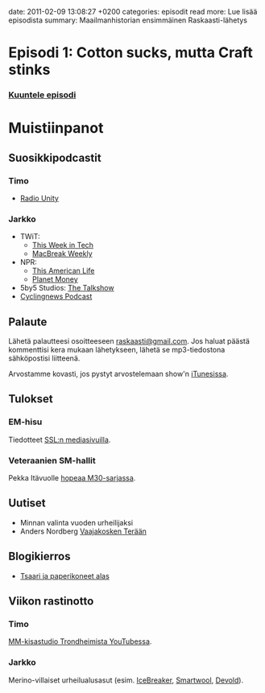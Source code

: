 date: 2011-02-09 13:08:27 +0200
categories: episodit
read more: Lue lisää episodista
summary: Maailmanhistorian ensimmäinen Raskaasti-lähetys

#  Episodi 1: Cotton sucks, mutta Craft stinks

### [Kuuntele episodi](http://podcast.raskaasti.fi/3233/21560-episodi-1-cotton-sucks-mutta-craft-stinks)

# Muistiinpanot

## Suosikkipodcastit

### Timo

* [Radio Unity](http://itunes.apple.com/fi/podcast/radio-unity/id305384244)

### Jarkko

* TWiT:
  * [This Week in Tech](http://twit.tv/twit)
  * [MacBreak Weekly](http://twit.tv/mbw)
* NPR:
  * [This American Life](http://www.thisamericanlife.org/)
  * [Planet Money](http://www.npr.org/blogs/money/)
* 5by5 Studios: [The Talkshow](http://5by5.tv/talkshow)
* [Cyclingnews Podcast](http://video.cyclingnews.com/podcasts/)

## Palaute

Lähetä palautteesi osoitteeseen [raskaasti@gmail.com](mailto:raskaasti@gmail.com). Jos haluat päästä
kommenttisi kera mukaan lähetykseen, lähetä se mp3-tiedostona
sähköpostisi liitteenä.

Arvostamme kovasti, jos pystyt arvostelemaan show'n [iTunesissa](http://itunes.apple.com/fi/podcast/raskaasti/id419600230).

## Tulokset

### EM-hisu

Tiedotteet [SSL:n mediasivuilla](http://www.ssl.fi/SSL/sslwww.nsf/sp?open&cid=Media&treecomponent1nf=2010\Navi\Media&treecomponent1nfa=o).

### Veteraanien SM-hallit

Pekka Itävuolle [hopeaa M30-sarjassa](http://www.varaslahto.net/tulokset/2011/vetsm/su/index.php@cs=20&e=348&r=1.html).

## Uutiset

* Minnan valinta vuoden urheilijaksi
* Anders Nordberg [Vaajakosken Terään](http://www.suunnistus.net/G2/code/apps/news/index.php?WriteID=64186)

## Blogikierros

* [Tsaari ja paperikoneet alas](http://tsaarin.blogspot.com/2011/01/paperikoneet-alas.html)

## Viikon rastinotto

### Timo

[MM-kisastudio Trondheimista YouTubessa](http://www.youtube.com/watch?v=grUblI4TSJM).

### Jarkko

Merino-villaiset urheilualusasut (esim. [IceBreaker](http://www.amazon.co.uk/gp/search?ie=UTF8&keywords=icebreaker%20merino&tag=raskaasti-21&index=aps&linkCode=ur2&camp=1634&creative=6738), [Smartwool](http://www.amazon.co.uk/gp/search?ie=UTF8&keywords=smartwool%20merino&tag=raskaasti-21&index=aps&linkCode=ur2&camp=1634&creative=6738), [Devold](http://www.devold.com/outdoor/default.aspx?setLang=en)).
